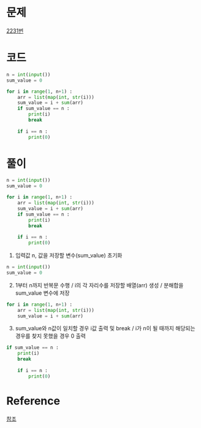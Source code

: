 # 문제
[2231번](https://www.acmicpc.net/problem/2231)

# 코드
~~~python
n = int(input())
sum_value = 0

for i in range(1, n+1) :
    arr = list(map(int, str(i)))
    sum_value = i + sum(arr)
    if sum_value == n :
        print(i)
        break
    
    if i == n : 
        print(0)
~~~

# 풀이
~~~python
n = int(input())
sum_value = 0

for i in range(1, n+1) :
    arr = list(map(int, str(i)))
    sum_value = i + sum(arr)
    if sum_value == n :
        print(i)
        break
    
    if i == n : 
        print(0)
~~~
1. 입력값 n, 값을 저장할 변수(sum_value) 초기화
~~~python
n = int(input())
sum_value = 0
~~~
2. 1부터 n까지 반복문 수행 / i의 각 자리수를 저장할 배열(arr) 생성 / 분해합을 sum_value 변수에 저장
~~~python
for i in range(1, n+1) :
    arr = list(map(int, str(i)))
    sum_value = i + sum(arr)
~~~
3. sum_value와 n값이 일치할 경우 i값 출력 및 break / i가 n이 될 때까지 해당되는 경우를 찾지 못했을 경우 0 출력
~~~python
if sum_value == n :
    print(i)
    break
    
    if i == n : 
        print(0)
~~~

# Reference
[참조](https://yongku.tistory.com/entry/%EB%B0%B1%EC%A4%80-2231%EB%B2%88-%EB%B6%84%ED%95%B4%ED%95%A9-%ED%8C%8C%EC%9D%B4%EC%8D%ACPython)